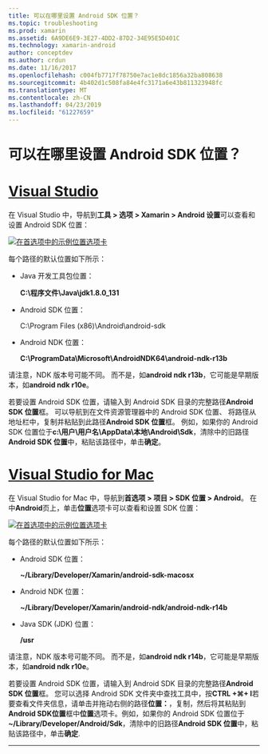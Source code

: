 ```yaml
---
title: 可以在哪里设置 Android SDK 位置？
ms.topic: troubleshooting
ms.prod: xamarin
ms.assetid: 6A9DE6E9-3E27-4DD2-87D2-34E95E5D401C
ms.technology: xamarin-android
author: conceptdev
ms.author: crdun
ms.date: 11/16/2017
ms.openlocfilehash: c004fb7717f78750e7ac1e8dc1856a32ba808638
ms.sourcegitcommit: 4b402d1c508fa84e4fc3171a6e43b811323948fc
ms.translationtype: MT
ms.contentlocale: zh-CN
ms.lasthandoff: 04/23/2019
ms.locfileid: "61227659"
---
```

# <a name="where-can-i-set-my-android-sdk-locations"></a>可以在哪里设置 Android SDK 位置？

# <a name="visual-studiotabwindows"></a>[Visual Studio](#tab/windows)

在 Visual Studio 中，导航到**工具 > 选项 > Xamarin > Android 设置**可以查看和设置 Android SDK 位置：

[![在首选项中的示例位置选项卡](android-sdk-location-images/win/01-locations-sml.png)](android-sdk-location-images/win/01-locations.png#lightbox)

每个路径的默认位置如下所示：

- Java 开发工具包位置： 

    **C:\\程序文件\\Java\\jdk1.8.0_131**

- Android SDK 位置： 

    C:\\Program Files (x86)\\Android\\android-sdk

- Android NDK 位置： 

    **C:\\ProgramData\\Microsoft\\AndroidNDK64\\android-ndk-r13b**

请注意，NDK 版本号可能不同。 而不是，如**android ndk r13b**，它可能是早期版本，如**android ndk r10e**。

若要设置 Android SDK 位置，请输入到 Android SDK 目录的完整路径**Android SDK 位置**框。 可以导航到在文件资源管理器中的 Android SDK 位置、 将路径从地址栏中，复制并粘贴到此路径**Android SDK 位置**框。
例如，如果你的 Android SDK 位置位于**c:\\用户\\用户名\\AppData\\本地\\Android\\Sdk**，清除中的旧路径**Android SDK 位置**中，粘贴该路径中，单击**确定**。

# <a name="visual-studio-for-mactabmacos"></a>[Visual Studio for Mac](#tab/macos)

在 Visual Studio for Mac 中，导航到**首选项 > 项目 > SDK 位置 > Android**。 在中**Android**页上，单击**位置**选项卡可以查看和设置 SDK 位置：

[![在首选项中的示例位置选项卡](android-sdk-location-images/mac/01-locations-sml.png)](android-sdk-location-images/mac/01-locations.png#lightbox)

每个路径的默认位置如下所示：

- Android SDK 位置： 

    **~/Library/Developer/Xamarin/android-sdk-macosx**

- Android NDK 位置： 

    **~/Library/Developer/Xamarin/android-ndk/android-ndk-r14b**

- Java SDK (JDK) 位置： 

    **/usr**

请注意，NDK 版本号可能不同。 而不是，如**android ndk r14b**，它可能是早期版本，如**android ndk r10e**。

若要设置 Android SDK 位置，请输入到 Android SDK 目录的完整路径**Android SDK 位置**框。 您可以选择 Android SDK 文件夹中查找工具中，按**CTRL +&#8984;+ I**若要查看文件夹信息，请单击并拖动右侧的路径**位置：**，复制，然后将其粘贴到**Android SDK位置**框中**位置**选项卡。例如，如果你的 Android SDK 位置位于 **~/Library/Developer/Android/Sdk**，清除中的旧路径**Android SDK 位置**中，粘贴该路径中，单击**确定**.

-----
